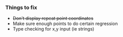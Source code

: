 ### Things to fix
* ~~Don't display repeat point coordinates~~
* Make sure enough points to do certain regression
* Type checking for x,y input (ie strings)
